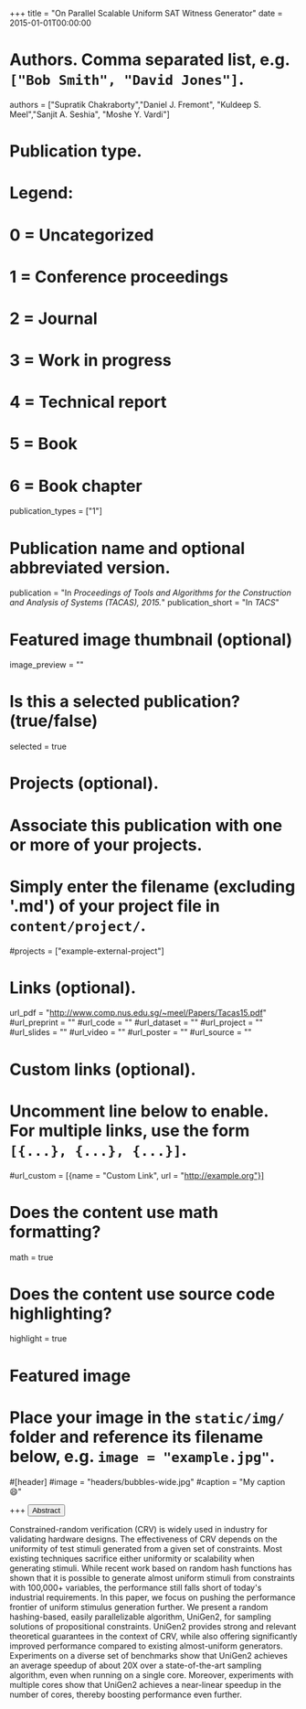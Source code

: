 +++
title = "On Parallel Scalable Uniform SAT Witness Generator"
date = 2015-01-01T00:00:00

# Authors. Comma separated list, e.g. `["Bob Smith", "David Jones"]`.
authors = ["Supratik Chakraborty","Daniel J. Fremont", "Kuldeep S. Meel","Sanjit A. Seshia", "Moshe Y. Vardi"]

# Publication type.
# Legend:
# 0 = Uncategorized
# 1 = Conference proceedings
# 2 = Journal
# 3 = Work in progress
# 4 = Technical report
# 5 = Book
# 6 = Book chapter
publication_types = ["1"]

# Publication name and optional abbreviated version.
publication = "In *Proceedings of Tools and Algorithms for the Construction and Analysis of Systems (TACAS), 2015.*"
publication_short = "In *TACS*"


# Featured image thumbnail (optional)
image_preview = ""

# Is this a selected publication? (true/false)
selected = true

# Projects (optional).
#   Associate this publication with one or more of your projects.
#   Simply enter the filename (excluding '.md') of your project file in `content/project/`.
#projects = ["example-external-project"]


# Links (optional).
url_pdf = "http://www.comp.nus.edu.sg/~meel/Papers/Tacas15.pdf"
#url_preprint = ""
#url_code = ""
#url_dataset = ""
#url_project = ""
#url_slides = ""
#url_video = ""
#url_poster = ""
#url_source = ""

# Custom links (optional).
#   Uncomment line below to enable. For multiple links, use the form `[{...}, {...}, {...}]`.
#url_custom = [{name = "Custom Link", url = "http://example.org"}]

# Does the content use math formatting?
math = true

# Does the content use source code highlighting?
highlight = true

# Featured image
# Place your image in the `static/img/` folder and reference its filename below, e.g. `image = "example.jpg"`.
#[header]
#image = "headers/bubbles-wide.jpg"
#caption = "My caption :smile:"

+++
<button class="btn btn-default btn-xs" type="button" data-toggle="collapse" data-target="#abstract_Tacas15">
Abstract</button>
<div id="abstract_Tacas15" class="collapse">
Constrained-random verification (CRV) is widely used in industry for validating hardware designs. The effectiveness of CRV depends on the uniformity of test stimuli generated from a given set of constraints. Most existing techniques sacrifice either uniformity or scalability when generating stimuli. While recent work based on random hash functions has shown that it is possible to generate almost uniform stimuli from constraints with 100,000+ variables, the performance still falls short of today's industrial requirements. In this paper, we focus on pushing the performance frontier of uniform stimulus generation further. We present a random hashing-based, easily parallelizable algorithm, UniGen2, for sampling solutions of propositional constraints. UniGen2 provides strong and relevant theoretical guarantees in the context of CRV, while also offering significantly improved performance compared to existing almost-uniform generators. Experiments on a diverse set of benchmarks show that UniGen2 achieves an average speedup of about 20X over a state-of-the-art sampling algorithm, even when running on a single core. Moreover, experiments with multiple cores show that UniGen2 achieves a near-linear speedup in the number of cores, thereby boosting performance even further.
</div>
